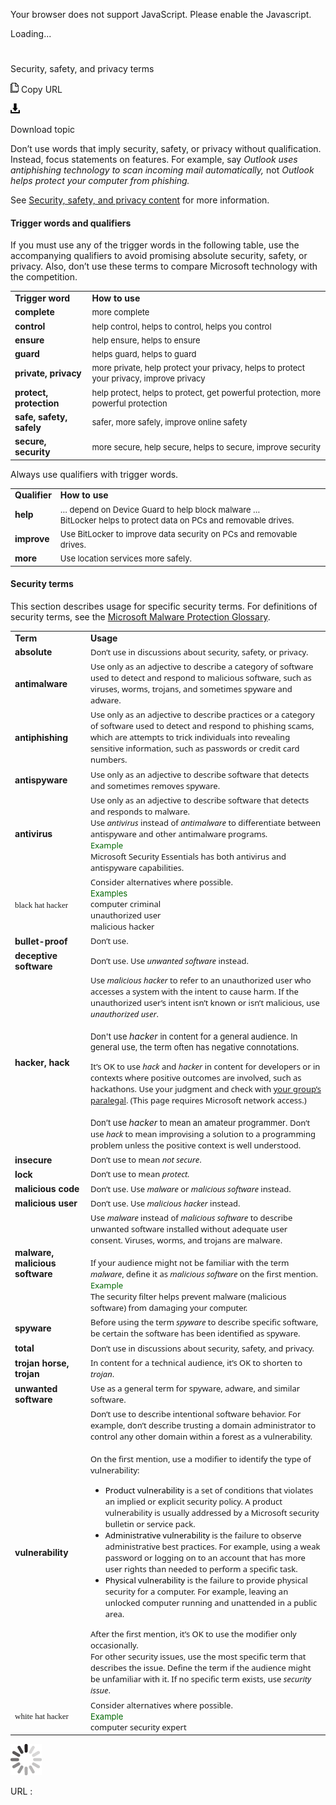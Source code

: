 ﻿Your browser does not support JavaScript. Please enable the Javascript.

Loading...

# 

Security, safety, and privacy terms

![Copy URL](security-safety-privacy-terms_files/Copy.png)
Copy URL

![Download](security-safety-privacy-terms_files/Download.png)

Download topic

Don’t
use words that imply security, safety, or privacy without
qualification. Instead, focus statements on features. For example,
say *Outlook uses antiphishing technology to scan incoming mail automatically,* not *Outlook helps protect your computer from phishing.*

See [Security, safety, and privacy content](https://worldready.cloudapp.net/Styleguide/Read?id=2700&topicid=26896) for more information.

#### Trigger words and qualifiers

If
you must use any of the trigger words in the following table, use
the accompanying qualifiers to avoid promising absolute
security, safety, or privacy. Also, don’t use these terms to
compare Microsoft technology with the competition. 

<table>
<tbody>
<tr class="odd">
<td><b>Trigger word</b></td>
<td><b>How to use</b></td>
</tr>
<tr class="even">
<td><div>
<b>complete</b>
</div></td>
<td><span style="font-size:small;">more complete</span></td>
</tr>
<tr class="odd">
<td><div>
<b>control</b>
</div></td>
<td><div>
<span style="font-size:small;">help control, helps to control, helps you control</span>
</div></td>
</tr>
<tr class="even">
<td><div>
<div>
<b>ensure</b>
</div>
</div></td>
<td><div>
<div>
<span style="font-size:small;">help ensure, helps to ensure</span>
</div>
</div></td>
</tr>
<tr class="odd">
<td><div>
<b>guard</b>
</div></td>
<td><div>
<span style="font-size:small;">helps guard, helps to guard</span>
</div></td>
</tr>
<tr class="even">
<td><div>
<b>private, privacy</b>
</div></td>
<td><div>
<span style="font-size:small;">more private, help protect your privacy, helps to protect your privacy, improve privacy</span>
</div></td>
</tr>
<tr class="odd">
<td><div>
<b>protect, protection</b>
</div></td>
<td><div>
<span style="font-size:small;">help protect, helps to protect, get powerful protection, more powerful protection</span>
</div></td>
</tr>
<tr class="even">
<td><div>
<b>safe, safety, safely</b>
</div></td>
<td><div>
<span style="font-size:small;">safer, more safely, improve online safety</span>
</div></td>
</tr>
<tr class="odd">
<td><div>
<b>secure, security</b>
</div></td>
<td><div>
<span style="font-size:small;">more secure, help secure, helps to secure, improve security</span>
</div></td>
</tr>
</tbody>
</table>

Always use qualifiers with trigger words.

<table>
<tbody>
<tr class="odd">
<td><b>Qualifier</b></td>
<td><b>How to use</b></td>
</tr>
<tr class="even">
<td><div>
<div>
<b>help</b>
</div>
</div></td>
<td><div>
<div>
<span style="font-size:small;">… depend on Device Guard to help block malware …</span>
</div>
<div>
<span style="font-size:small;">BitLocker helps to protect data on PCs and removable drives.</span>
</div>
</div></td>
</tr>
<tr class="odd">
<td><div>
<b>improve</b>
</div></td>
<td><div>
<span style="font-size:small;">Use BitLocker to improve data security on PCs and removable drives. </span>
</div></td>
</tr>
<tr class="even">
<td><div>
<b>more</b>
</div></td>
<td><div>
<span style="font-size:small;">Use location services more safely.</span>
</div></td>
</tr>
</tbody>
</table>

#### Security terms

This section describes usage for specific security terms. For definitions of security terms, see the [Microsoft Malware Protection Glossary](http://www.microsoft.com/security/portal/mmpc/shared/glossary.aspx). 

<table>
<tbody>
<tr class="odd">
<td><b>Term</b></td>
<td><b>Usage</b></td>
</tr>
<tr class="even">
<td><div>
<div>
<b>absolute</b>
</div>
</div></td>
<td><div>
<div>
<span style="font-family:Segoe UI;font-size:small;">Don’t use in discussions about security, safety, or privacy</span><span style="font-size:small;">.</span>
</div>
</div></td>
</tr>
<tr class="odd">
<td><div>
<b>antimalware</b>
</div></td>
<td><div>
<span style="font-family:Segoe UI;font-size:small;font-:10pt;">Use only as an adjective to describe a category of software used to detect and respond to malicious software, such as viruses, worms, trojans, and sometimes spyware and adware. </span>
</div></td>
</tr>
<tr class="even">
<td><b>antiphishing</b></td>
<td><span style="font-family:Segoe UI;font-size:small;">Use only as an adjective to describe practices or a category of software used to detect and respond to phishing scams, which are attempts to trick individuals into revealing sensitive information, such as passwords or credit card numbers.</span></td>
</tr>
<tr class="odd">
<td><div>
<b>antispyware</b>
</div></td>
<td><div>
<span style="font-family:Segoe UI;font-size:small;font-:10pt;">Use only as an adjective to describe software that detects and sometimes removes spyware.</span>
</div></td>
</tr>
<tr class="even">
<td><div>
<b>antivirus</b>
</div></td>
<td><div>
<span style="font-family:Segoe UI;font-size:small;font-:10pt;">Use only as an adjective to describe software that detects and responds to malware. </span>
</div>
<div>
<span style="font-family:Segoe UI;font-size:small;font-:10pt;"><span style="font-family:Segoe UI;font-size:small;">Use </span><em>antivirus</em><span style="font-family:Segoe UI;font-size:small;"> instead of </span><em>antimalware</em><span style="font-family:Segoe UI;font-size:small;"> to differentiate between antispyware and other antimalware programs.<br />
</span></span><span style="color:#006600;font-family:Segoe UI;font-size:small;">Example</span><span style="font-family:Segoe UI;font-size:small;font-:10pt;"><span style="font-family:Segoe UI;font-size:small;"><br />
</span>Microsoft Security Essentials has both antivirus and antispyware capabilities.</span>
</div></td>
</tr>
<tr class="odd">
<td><span style="font-family:&#39;Segoe UI Semibold&#39;;font-size:small;">black hat hacker</span></td>
<td><span style="font-family:&#39;Segoe UI&#39;;font-size:small;">Consider alternatives where possible.<br />
</span><span style="color:#006600;font-size:small;">Examples</span><br />
<span style="font-family:&#39;Segoe UI&#39;;font-size:small;">computer criminal</span><br />
<span style="font-family:&#39;Segoe UI&#39;;font-size:small;">unauthorized user</span><br />
<span style="font-family:&#39;Segoe UI&#39;;font-size:small;">malicious hacker </span></td>
</tr>
<tr class="even">
<td><div>
<b>bullet-proof</b>
</div></td>
<td><div>
<span style="font-family:Segoe UI;font-size:small;">Don’t use.</span>
</div></td>
</tr>
<tr class="odd">
<td><div>
<b>deceptive software</b>
</div></td>
<td><div>
<span style="font-family:Segoe UI;font-size:small;font-:10pt;"><span style="font-family:Segoe UI;font-size:small;">Don’t use. Use </span><em>unwanted software</em> <span style="font-family:Segoe UI;font-size:small;">instead. </span></span>
</div></td>
</tr>
<tr class="even">
<td><div>
<b>hacker, hack</b>
</div></td>
<td><div>
<span style="font-family:Segoe UI;font-size:small;font-:10pt;"><span style="font-family:Segoe UI;font-size:small;">Use </span><em>malicious hacker</em><span style="font-family:Segoe UI;font-size:small;"> to refer to an unauthorized user who accesses a system with the intent to cause harm. If the unauthorized user’s intent isn’t known or isn’t malicious, use </span><em>unauthorized user</em><span style="font-family:Segoe UI;font-size:small;">.<br />
<br />
</span></span><span style="font-size:small;">Don't use </span><em>hacker</em> <span style="font-size:small;">in content for a general audience. In general use, the term often has negative connotations.</span>
</div>
<div>
<p></p>
</div>
<div>
<span style="font-family:Segoe UI;font-size:small;font-:10pt;"><span style="font-family:Segoe UI;font-size:small;">It’s OK to use </span><em>hack</em><span style="font-family:Segoe UI;font-size:small;"> and </span><em>hacker</em><span style="font-family:Segoe UI;font-size:small;"> in content for developers or in contexts where positive outcomes are involved, such as hackathons. Use your judgment and check with </span></span><a href="https://microsoft.sharepoint.com/sites/lcaweb/Pages/Applications/LegalContact.aspx"><span style="font-family:Segoe UI;font-size:small;font-:10pt;">your group’s paralegal</span></a><span style="font-size:small;font-:10pt;"><span style="font-family:Segoe UI;font-size:small;">. (This page requires Microsoft network access.) </span></span><br />
<span style="font-family:Segoe UI;font-size:small;font-:10pt;"><span style="font-family:Segoe UI;font-size:small;"><br />
</span></span><span style="font-size:small;">Don’t use </span><em>hacker</em> <span style="font-size:small;">to mean an amateur programmer. </span><span style="font-family:Segoe UI;font-size:small;font-:10pt;"><span style="font-family:Segoe UI;font-size:small;">Don’t use </span><em>hack</em><span style="font-family:Segoe UI;font-size:small;"> to mean improvising a solution to a programming problem unless the positive context is well understood.</span></span>
</div></td>
</tr>
<tr class="odd">
<td><div>
<b>insecure</b>
</div></td>
<td><div>
<span style="font-family:Segoe UI;font-size:small;font-:10pt;"><span style="font-family:Segoe UI;font-size:small;">Don’t use to mean </span><em>not secure</em><span style="font-family:Segoe UI;font-size:small;">.</span></span>
</div></td>
</tr>
<tr class="even">
<td><div>
<b>lock</b>
</div></td>
<td><div>
<span style="font-family:Segoe UI;font-size:small;">Don’t use to mean </span><em><span style="font-family:Segoe UI;font-size:small;">protect.</span></em>
</div></td>
</tr>
<tr class="odd">
<td><div>
<b>malicious code</b>
</div></td>
<td><div>
<span style="font-family:Segoe UI;font-size:small;font-:10pt;"><span style="font-family:Segoe UI;font-size:small;">Don’t use. Use </span><em>malware</em> <span style="font-family:Segoe UI;font-size:small;">or </span><em>malicious software</em><span style="font-family:Segoe UI;font-size:small;"> instead. </span></span>
</div></td>
</tr>
<tr class="even">
<td><div>
<b>malicious user</b>
</div></td>
<td><div>
<span style="font-family:Segoe UI;font-size:small;font-:10pt;"><span style="font-family:Segoe UI;font-size:small;">Don’t use. Use </span><em>malicious hacker</em><span style="font-family:Segoe UI;font-size:small;"> instead.</span></span>
</div></td>
</tr>
<tr class="odd">
<td><div>
<b>malware, malicious software</b>
</div></td>
<td><div>
<span style="font-family:Segoe UI;font-size:small;font-:10pt;"><span style="font-family:Segoe UI;font-size:small;">Use </span><em>malware</em> <span style="font-family:Segoe UI;font-size:small;">instead of </span><em>malicious software</em> <span style="font-family:Segoe UI;font-size:small;">to describe unwanted software installed without adequate user consent. Viruses, worms, and trojans are malware. </span></span>
</div>
<div>
<span style="font-family:Segoe UI;font-size:small;font-:10pt;"><span style="font-family:Segoe UI;font-size:small;"><br />
If your audience might not be familiar with the term </span><em>malware</em><span style="font-family:Segoe UI;font-size:small;">, define it as </span><em>malicious software</em><span style="font-family:Segoe UI;font-size:small;"> on the first mention.<br />
</span></span><span style="color:#006600;font-family:Segoe UI;font-size:small;">Example</span> <span style="font-family:Segoe UI;font-size:small;font-:10pt;"><span style="font-family:Segoe UI;font-size:small;"><br />
</span>The security filter helps prevent malware (malicious software) from damaging your computer. </span>
</div></td>
</tr>
<tr class="even">
<td><div>
<b>spyware</b>
</div></td>
<td><div>
<span style="font-family:Segoe UI;font-size:small;font-:10pt;">Before using the term <em>spyware</em> to describe specific software, be certain the software has been identified as spyware. </span>
</div></td>
</tr>
<tr class="odd">
<td><div>
<b>total</b>
</div></td>
<td><div>
<span style="font-family:Segoe UI;font-size:small;">Don’t use in discussions about security, safety, and privacy.</span>
</div></td>
</tr>
<tr class="even">
<td><div>
<b>trojan horse, trojan</b>
</div></td>
<td><span style="font-family:Segoe UI;font-size:small;">In content for a technical audience, it’s OK to shorten to </span><em><span style="font-family:Segoe UI;font-size:small;">trojan</span></em><span style="font-family:Segoe UI;font-size:small;">.</span></td>
</tr>
<tr class="odd">
<td><div>
<b>unwanted software</b>
</div></td>
<td><div>
<span style="font-family:Segoe UI;font-size:small;font-:10pt;">Use as a general term for spyware, adware, and similar software.</span>
</div></td>
</tr>
<tr class="even">
<td><div>
<div>
<b>vulnerability</b>
</div>
</div></td>
<td><div>
<div>
<span style="font-size:small;font-:10pt;"><span style="font-family:Segoe UI;font-size:small;">Don’t use to describe intentional software behavior. For example, don’t describe trusting a domain administrator to control any other domain within a forest as a vulnerability.</span> </span>
</div>
<div>
<span style="font-family:Segoe UI;font-size:small;font-:10pt;"><br />
<span style="font-family:Segoe UI;">On the first mention, use a modifier to identify the type of vulnerability:</span></span>
</div>
<ul>
<li><span><span style="color:#000000;"><span style="font-family:Segoe UI;font-size:small;">Product vulnerability </span></span></span><span><span style="font-family:Segoe UI;font-size:small;">is a set of conditions that violates an implied or explicit security policy. A product vulnerability is usually addressed by a Microsoft security bulletin or service pack.</span></span></li>
<li><span style="color:#000000;font-family:Segoe UI;font-size:small;">Administrative vulnerability </span><span><span style="font-family:Segoe UI;font-size:small;">is the failure to observe administrative best practices. For example, using a weak password or logging on to an account that has more user rights than needed to perform a specific task.</span></span></li>
<li><span style="color:#000000;font-family:Segoe UI;font-size:small;">Physical vulnerability </span><span><span style="font-family:Segoe UI;font-size:small;">is the failure to provide physical security for a computer. For example, leaving an unlocked computer running and unattended in a public area. </span></span></li>
</ul>
<div>
<span style="font-size:small;font-:10pt;"><span style="font-family:Segoe UI;font-size:small;">After the first mention, it’s OK to use the modifier only occasionally.</span> </span>
</div>
<div>
<span style="font-family:Segoe UI;font-size:small;font-:10pt;"><span style="font-family:Segoe UI;font-size:small;">For other security issues, use the most specific term that describes the issue. Define the term if the audience might be unfamiliar with it. If no specific term exists, use </span><em>security issue</em><span style="font-family:Segoe UI;font-size:small;">. </span></span>
</div>
</div></td>
</tr>
<tr class="odd">
<td><span style="font-family:&#39;Segoe UI Semibold&#39;;font-size:small;">white hat hacker</span></td>
<td><span style="font-family:&#39;Segoe UI&#39;;font-size:small;">Consider alternatives where possible.</span><br />
<span style="color:#006600;font-size:small;">Example</span><br />
<span style="font-family:&#39;Segoe UI&#39;;font-size:small;">computer security expert</span></td>
</tr>
</tbody>
</table>

![In progress](security-safety-privacy-terms_files/activity-large.gif)

URL :
